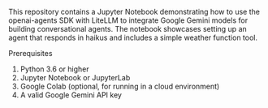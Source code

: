 This repository contains a Jupyter Notebook demonstrating how to use the openai-agents SDK with LiteLLM to integrate Google Gemini models for building conversational agents. The notebook showcases setting up an agent that responds in haikus and includes a simple weather function tool.

Prerequisites
1. Python 3.6 or higher
2. Jupyter Notebook or JupyterLab
3. Google Colab (optional, for running in a cloud environment)
4. A valid Google Gemini API key
